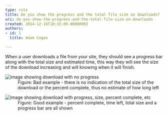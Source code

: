```yaml
---
type: rule
title: Do you show the progress and the total file size on downloads?
uri: do-you-show-the-progress-and-the-total-file-size-on-downloads
created: 2014-12-16T18:33:09.0000000Z
authors:
- id: 1
  title: Adam Cogan

---
```


 
When a user downloads a file from your site, they should see a progress bar along with                     the total size and estimated time, this way they will see the size of the download                     increasing and will knowing when it will finish.​​
 <dl class="badImage"><dt>
                        <img src="/PublishingImages/bar-progress-bad.jpg" alt="image showing download with no progress"></dt><dd>
                        Figure&#58; Bad example - there is no indication of the total size of the download or
                        the percent complete, thus no estimate of how long left</dd></dl><dl class="goodImage"><dt>
                        <img src="/PublishingImages/bar-progress-good.jpg" alt="image showing download with progress, size, percent complete, etc"></dt><dd>
                        Figure&#58; Good example - percent complete, time left, total size and a progress bar
                        are all shown</dd></dl>
